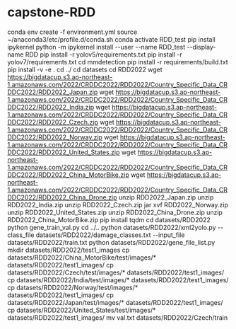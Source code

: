# capstone-RDD
conda env create -f environment.yml
source ~/anaconda3/etc/profile.d/conda.sh
conda activate RDD_test
pip install ipykernel
python -m ipykernel install --user --name RDD_test --display-name RDD
pip install -r yolov5/requirements.txt
pip install -r yolov7/requirements.txt
cd mmdetection
pip install -r requirements/build.txt
pip install -v -e .
cd ../
cd datasets
cd RDD2022
wget https://bigdatacup.s3.ap-northeast-1.amazonaws.com/2022/CRDDC2022/RDD2022/Country_Specific_Data_CRDDC2022/RDD2022_Japan.zip
wget https://bigdatacup.s3.ap-northeast-1.amazonaws.com/2022/CRDDC2022/RDD2022/Country_Specific_Data_CRDDC2022/RDD2022_India.zip
wget https://bigdatacup.s3.ap-northeast-1.amazonaws.com/2022/CRDDC2022/RDD2022/Country_Specific_Data_CRDDC2022/RDD2022_Czech.zip
wget https://bigdatacup.s3.ap-northeast-1.amazonaws.com/2022/CRDDC2022/RDD2022/Country_Specific_Data_CRDDC2022/RDD2022_Norway.zip
wget https://bigdatacup.s3.ap-northeast-1.amazonaws.com/2022/CRDDC2022/RDD2022/Country_Specific_Data_CRDDC2022/RDD2022_United_States.zip
wget https://bigdatacup.s3.ap-northeast-1.amazonaws.com/2022/CRDDC2022/RDD2022/Country_Specific_Data_CRDDC2022/RDD2022_China_MotorBike.zip
wget https://bigdatacup.s3.ap-northeast-1.amazonaws.com/2022/CRDDC2022/RDD2022/Country_Specific_Data_CRDDC2022/RDD2022_China_Drone.zip
unzip RDD2022_Japan.zip
unzip RDD2022_India.zip
unzip RDD2022_Czech.zip
jar xvf RDD2022_Norway.zip
unzip RDD2022_United_States.zip
unzip RDD2022_China_Drone.zip
unzip RDD2022_China_MotorBike.zip
pip install tqdm
cd datasets/RDD2022
python gene_train_val.py
cd ../..
python datasets/RDD2022/xml2yolo.py --class_file datasets/RDD2022/damage_classes.txt --input_file datasets/RDD2022/train.txt
python datasets/RDD2022/gene_file_list.py
mkdir datasets/RDD2022/test1_images
cp datasets/RDD2022/China_MotorBike/test/images/* datasets/RDD2022/test1_images/
cp datasets/RDD2022/Czech/test/images/* datasets/RDD2022/test1_images/
cp datasets/RDD2022/India/test/images/* datasets/RDD2022/test1_images/
cp datasets/RDD2022/Norway/test/images/* datasets/RDD2022/test1_images/
cp datasets/RDD2022/Japan/test/images/* datasets/RDD2022/test1_images/
cp datasets/RDD2022/United_States/test/images/* datasets/RDD2022/test1_images/
mv val.txt datasets/RDD2022/Czech/train
<!-- sudo yum install -y openssl11 -->
<!-- python tools/train.py configs/swin/faster_swin_l12_deform_3.py --gpu-id 0 -->